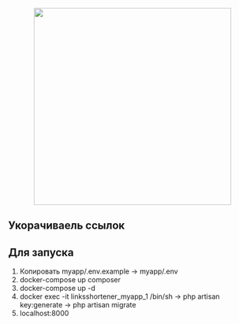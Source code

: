 <p align="center"><a href="https://laravel.com" target="_blank"><img src="https://raw.githubusercontent.com/laravel/art/master/logo-lockup/5%20SVG/2%20CMYK/1%20Full%20Color/laravel-logolockup-cmyk-red.svg" width="400"></a></p>

## Укорачиваель ссылок

## Для запуска
1. Копировать myapp/.env.example -> myapp/.env
2. docker-compose up composer
3. docker-compose up -d
4. docker exec -it linksshortener_myapp_1 /bin/sh -> php artisan key:generate -> php artisan migrate
5. localhost:8000

